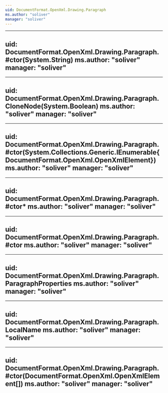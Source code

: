 ```yaml
---
uid: DocumentFormat.OpenXml.Drawing.Paragraph
ms.author: "soliver"
manager: "soliver"
---
```


---
uid: DocumentFormat.OpenXml.Drawing.Paragraph.#ctor(System.String)
ms.author: "soliver"
manager: "soliver"
---

---
uid: DocumentFormat.OpenXml.Drawing.Paragraph.CloneNode(System.Boolean)
ms.author: "soliver"
manager: "soliver"
---

---
uid: DocumentFormat.OpenXml.Drawing.Paragraph.#ctor(System.Collections.Generic.IEnumerable{DocumentFormat.OpenXml.OpenXmlElement})
ms.author: "soliver"
manager: "soliver"
---

---
uid: DocumentFormat.OpenXml.Drawing.Paragraph.#ctor*
ms.author: "soliver"
manager: "soliver"
---

---
uid: DocumentFormat.OpenXml.Drawing.Paragraph.#ctor
ms.author: "soliver"
manager: "soliver"
---

---
uid: DocumentFormat.OpenXml.Drawing.Paragraph.ParagraphProperties
ms.author: "soliver"
manager: "soliver"
---

---
uid: DocumentFormat.OpenXml.Drawing.Paragraph.LocalName
ms.author: "soliver"
manager: "soliver"
---

---
uid: DocumentFormat.OpenXml.Drawing.Paragraph.#ctor(DocumentFormat.OpenXml.OpenXmlElement[])
ms.author: "soliver"
manager: "soliver"
---
